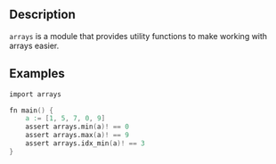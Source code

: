 ## Description

`arrays` is a module that provides utility functions to make working with arrays easier.

## Examples

```v
import arrays

fn main() {
	a := [1, 5, 7, 0, 9]
	assert arrays.min(a)! == 0
	assert arrays.max(a)! == 9
	assert arrays.idx_min(a)! == 3
}
```
